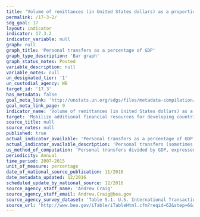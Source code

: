 ```yaml
---
title: 'Volume of remittances (in United States dollars) as a proportion of total GDP'
permalink: /17-3-2/
sdg_goal: 17
layout: indicator
indicator: 17.3.2
indicator_variable: null
graph: null
graph_title: 'Personal transfers as a percentage of GDP'
graph_type_description: 'Bar graph'
graph_status_notes: Posted
variable_description: null
variable_notes: null
un_designated_tier: '1'
un_custodial_agency: WB
target_id: '17.3'
has_metadata: false
goal_meta_link: 'http://unstats.un.org/sdgs/files/metadata-compilation/Metadata-Goal-17.pdf'
goal_meta_link_page: 9
indicator_name: 'Volume of remittances (in United States dollars) as a proportion of total GDP'
target: 'Mobilize additional financial resources for developing countries from multiple sources.'
source_title: null
source_notes: null
published: true
actual_indicator_available: 'Personal transfers as a percentage of GDP'
actual_indicator_available_description: 'Personal transfers (sometimes called remittances) from U.S. resident immigrants to foreign residents'
us_method_of_computation: 'Personal transfers divided by GDP, expressed as a percentage'
periodicity: Annual
time_period: 2007-2015
unit_of_measure: percentage
date_of_national_source_publication: 11/2016
date_metadata_updated: 12/2016
scheduled_update_by_national_source: 12/2016
source_agency_staff_name: 'Andrew Craig'
source_agency_staff_email: Andrew.Craig@bea.gov
source_agency_survey_dataset: 'Table 5.1. U.S. International Transactions in Secondary Income'
source_url: 'http://www.bea.gov/iTable/iTableHtml.cfm?reqid=62&step=6&isuri=1&6210=1&6200=62'
---
```

